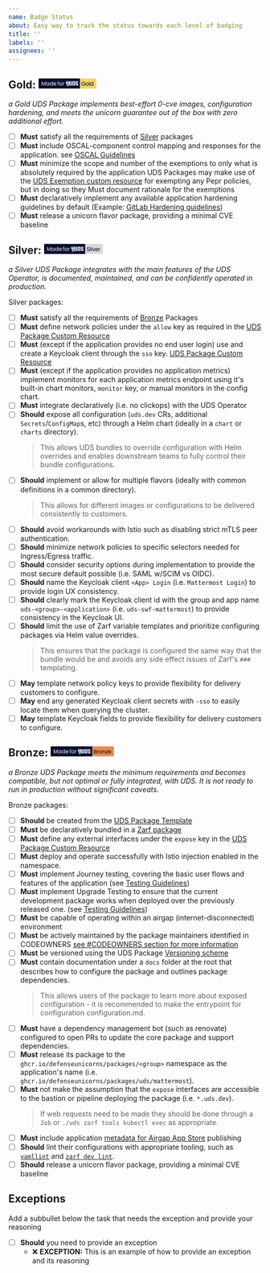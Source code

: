 ```yaml
---
name: Badge Status
about: Easy way to track the status towards each level of badging
title: ''
labels: ''
assignees: ''
---
```


## Gold: [<img alt="Gold" src="https://raw.githubusercontent.com/defenseunicorns/uds-common/refs/heads/main/docs/assets/made-for-uds-gold.svg" height="20px"/>](https://github.com/defenseunicorns/uds-core)

_a Gold UDS Package implements best-effort 0-cve images, configuration hardening, and meets the unicorn guarantee out of the box with zero additional effort._

- [ ] **Must** satisfy all the requirements of [Silver](https://github.com/defenseunicorns/uds-common/blob/main/docs/uds-packages/requirements/uds-package-requirements.md#silver) packages
- [ ] **Must** include OSCAL-component control mapping and responses for the application. see [OSCAL Guidelines](https://github.com/defenseunicorns/uds-common/blob/main/docs/uds-packages/guidelines/oscal-guidelines.md)
- [ ] **Must** minimize the scope and number of the exemptions to only what is absolutely required by the application
UDS Packages may make use of the [UDS Exemption custom resource](https://github.com/defenseunicorns/uds-core/blob/main/src/pepr/operator/README.md#example-uds-exemption-cr) for exempting any Pepr policies, but in doing so they Must document rationale for the exemptions
- [ ] **Must** declaratively implement any available application hardening guidelines by default (Example: [GitLab Hardening guidelines](https://docs.gitlab.com/ee/security/hardening.html))
- [ ] **Must** release a unicorn flavor package, providing a minimal CVE baseline

## Silver: [<img alt="Silver" src="https://raw.githubusercontent.com/defenseunicorns/uds-common/refs/heads/main/docs/assets/made-for-uds-silver.svg" height="20px"/>](https://github.com/defenseunicorns/uds-core)

_a Silver UDS Package integrates with the main features of the UDS Operator, is documented, maintained, and can be confidently operated in production._

Silver packages:

- [ ] **Must** satisfy all the requirements of [Bronze](https://github.com/defenseunicorns/uds-common/blob/main/docs/uds-packages/requirements/uds-package-requirements.md#bronze) Packages
- [ ] **Must** define network policies under the `allow` key as required in the [UDS Package Custom Resource](https://github.com/defenseunicorns/uds-core/blob/main/docs/reference/configuration/uds-operator.md)
- [ ] **Must** (except if the application provides no end user login) use and create a Keycloak client through the `sso` key. [UDS Package Custom Resource](https://github.com/defenseunicorns/uds-core/blob/main/docs/reference/configuration/uds-operator.md)
- [ ] **Must** (except if the application provides no application metrics) implement monitors for each application metrics endpoint using it's built-in chart monitors, `monitor` key, or manual monitors in the config chart.
- [ ] **Must** integrate declaratively (i.e. no clickops) with the UDS Operator
- [ ] **Should** expose all configuration (`uds.dev` CRs, additional `Secrets`/`ConfigMap`s, etc) through a Helm chart (ideally in a `chart` or `charts` directory).
  > This allows UDS bundles to override configuration with Helm overrides and enables downstream teams to fully control their bundle configurations.
- [ ] **Should** implement or allow for multiple flavors (ideally with common definitions in a common directory).
  > This allows for different images or configurations to be delivered consistently to customers.
- [ ] **Should** avoid workarounds with Istio such as disabling strict mTLS peer authentication.
- [ ] **Should** minimize network policies to specific selectors needed for Ingress/Egress traffic.
- [ ] **Should** consider security options during implementation to provide the most secure default possible (i.e. SAML w/SCIM vs OIDC).
- [ ] **Should** name the Keycloak client `<App> Login` (i.e. `Mattermost Login`) to provide login UX consistency.
- [ ] **Should** clearly mark the Keycloak client id with the group and app name `uds-<group>-<application>` (i.e. `uds-swf-mattermost`) to provide consistency in the Keycloak UI.
- [ ] **Should** limit the use of Zarf variable templates and prioritize configuring packages via Helm value overrides.
  > This ensures that the package is configured the same way that the bundle would be and avoids any side effect issues of Zarf's `###` templating.
- [ ] **May** template network policy keys to provide flexibility for delivery customers to configure.
- [ ] **May** end any generated Keycloak client secrets with `-sso` to easily locate them when querying the cluster.
- [ ] **May** template Keycloak fields to provide flexibility for delivery customers to configure.

## Bronze: [<img alt="Bronze" src="https://raw.githubusercontent.com/defenseunicorns/uds-common/refs/heads/main/docs/assets/made-for-uds-bronze.svg" height="20px"/>](https://github.com/defenseunicorns/uds-core)

_a Bronze UDS Package meets the minimum requirements and becomes compatible, but not optimal or fully integrated, with UDS. It is not ready to run in production without significant caveats._

Bronze packages:

- [ ] **Should** be created from the [UDS Package Template](https://github.com/defenseunicorns/uds-package-template)
- [ ] **Must** be declaratively bundled in a [Zarf package](https://docs.zarf.dev/ref/create/)
- [ ] **Must** define any external interfaces under the `expose` key in the [UDS Package Custom Resource](https://github.com/defenseunicorns/uds-core/blob/main/docs/reference/configuration/uds-operator.md)
- [ ] **Must** deploy and operate successfully with Istio injection enabled in the namespace.
- [ ] **Must** implement Journey testing, covering the basic user flows and features of the application (see [Testing Guidelines](https://github.com/defenseunicorns/uds-common/blob/main/docs/uds-packages/guidelines/testing-guidelines.md))
- [ ] **Must** implement Upgrade Testing to ensure that the current development package works when deployed over the previously released one. (see [Testing Guidelines](https://github.com/defenseunicorns/uds-common/blob/main/docs/uds-packages/guidelines/testing-guidelines.md))
- [ ] **Must** be capable of operating within an airgap (internet-disconnected) environment
- [ ] **Must** be actively maintained by the package maintainers identified in CODEOWNERS [see #CODEOWNERS section for more information](https://github.com/defenseunicorns/uds-common/blob/main/docs/uds-packages/requirements/uds-package-requirements.md#codeowners)
- [ ] **Must** be versioned using the UDS Package [Versioning scheme](https://github.com/defenseunicorns/uds-common/blob/main/docs/uds-packages/requirements/uds-package-requirements.md#versioning)
- [ ] **Must** contain documentation under a `docs` folder at the root that describes how to configure the package and outlines package dependencies.
  > This allows users of the package to learn more about exposed configuration - it is recommended to make the entrypoint for configuration configuration.md.
- [ ] **Must** have a dependency management bot (such as renovate) configured to open PRs to update the core package and support dependencies.
- [ ] **Must** release its package to the `ghcr.io/defenseunicorns/packages/<group>` namespace as the application's name (i.e. `ghcr.io/defenseunicorns/packages/uds/mattermost`).
- [ ] **Must** not make the assumption that the `expose` interfaces are accessible to the bastion or pipeline deploying the package (i.e. `*.uds.dev`).
  > If web requests need to be made they should be done through a `Job` or `./uds zarf tools kubectl exec` as appropriate.
- [ ] **Must** include application [metadata for Airgap App Store](https://github.com/defenseunicorns/uds-common/blob/main/docs/uds-packages/guidelines/metadata-guidelines.md) publishing
- [ ] **Should** lint their configurations with appropriate tooling, such as [`yamllint`](https://github.com/adrienverge/yamllint) and [`zarf dev lint`](https://docs.zarf.dev/commands/zarf_dev_lint/).
- [ ] **Should** release a unicorn flavor package, providing a minimal CVE baseline

## Exceptions

Add a subbullet below the task that needs the exception and provide your reasoning

- [ ] **Should** you need to provide an exception
  - ❌ **EXCEPTION:** This is an example of how to provide an exception and its reasoning
